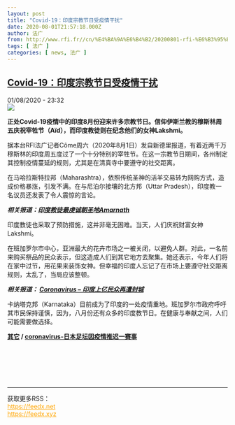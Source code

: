 ```yaml
---
layout: post
title: "Covid-19：印度宗教节日受疫情干扰"
date: 2020-08-01T21:57:18.000Z
author: 法广
from: http://www.rfi.fr//cn/%E4%BA%9A%E6%B4%B2/20200801-rfi-%E6%B3%95%E5%B9%BF-%E5%B0%BC%E5%8F%A4%E6%8B%89-covid-19-%E5%8D%B0%E5%BA%A6%E5%AE%97%E6%95%99%E8%8A%82%E6%97%A5%E5%8F%97%E7%96%AB%E6%83%85%E5%B9%B2%E6%89%B0
tags: [ 法广 ]
categories: [ news, 法广 ]
---
```

<!--1596319038000-->
[Covid-19：印度宗教节日受疫情干扰](http://www.rfi.fr//cn/%E4%BA%9A%E6%B4%B2/20200801-rfi-%E6%B3%95%E5%B9%BF-%E5%B0%BC%E5%8F%A4%E6%8B%89-covid-19-%E5%8D%B0%E5%BA%A6%E5%AE%97%E6%95%99%E8%8A%82%E6%97%A5%E5%8F%97%E7%96%AB%E6%83%85%E5%B9%B2%E6%89%B0)
------

<div>
<div>01/08/2020 - 23:32</div><img src="https://s.rfi.fr/media/display/52423bc8-c7f9-11ea-b5c8-005056bff430/w:310/p:16x9/2020-07-14t085402z_236469049_rc2wsh9r2usk_rtrmadp_3_health-coronavirus-india_0.jpg"><p><strong>正处Covid-19疫情中的印度8月份迎来许多宗教节日。信仰伊斯兰教的穆斯林周五庆祝宰牲节（Aïd），而印度教徒则在纪念他们的女神Lakshmi。</strong></p><div class="t-content__body u-clearfix"><div class="m-interstitial"></div><p>据本台RFI法广记者Côme周六（2020年8月1日）发自新德里报道，有着近两千万穆斯林的印度周五度过了一个十分特别的宰牲节。在这一宗教节日期间，各州制定其控制疫情蔓延的规则，尤其是在清真寺中要遵守的社交距离。</p><p>在马哈拉斯特拉邦（Maharashtra），依照传统圣神的活羊交易转为网购方式，造成价格暴涨，引发不满。在与尼泊尔接壤的北方邦（Uttar Pradesh），印度教一名议员还发表了令人震惊的言论。</p><p><em><strong>相关报道：<a target="_blank" href="https://www.rfi.fr/cn/20190717-nicolas-法广-尼古拉-印度教-湿婆-喜马拉雅-desk-1-jour-inde-hindou-himalaya-amarnath">印度教徒最虔诚朝圣地Amarnath</a></strong></em></p><p>印度教徒也采取了预防措施，这并非毫无困难。当天，人们庆祝财富女神Lakshmi。</p><p>在班加罗尔市中心，亚洲最大的花卉市场之一被关闭，以避免人群。对此，一名前来购买祭品的民众表示，但这造成人们到其它地方去聚集。她还表示，今年人们将在家中过节，用花果来装饰女神。但幸福的印度人忘记了在市场上要遵守社交距离规则，太乱了，当局应该整顿。</p><p><em><strong>相关报道： <a target="_blank" href="https://www.rfi.fr/cn/社会/20200715-rfi-法广-尼古拉-coronavirus-–-印度上亿民众再遭封城">Coronavirus – 印度上亿民众再遭封城</a></strong></em></p><p>卡纳塔克邦（Karnataka）目前成为了印度的一处疫情重地。班加罗尔市政府呼吁其市民保持谨慎，因为，八月份还有众多的印度教节日。在健康与奉献之间，人们可能需要做选择。</p><p><strong><a target="_blank" href="https://www.rfi.fr/tw/尼古拉">其它</a> / <a target="_blank" href="https://www.rfi.fr/cn/社会/20200726-rfi-法广-尼古拉-coronavirus-日本足坛因疫情推迟一赛事">coronavirus-日本足坛因疫情推迟一赛事</a></strong></p><p> </p><p> </p><div class="o-self-promo o-self-promo--nl o-self-promo--hidden" data-selfpromo-newsletter></div><div class="o-self-promo o-self-promo--app o-self-promo--hidden" data-selfpromo-app></div></div><br><hr><div>获取更多RSS：<br><a href="https://feedx.net" style="color:orange" target="_blank">https://feedx.net</a> <br><a href="https://feedx.xyz" style="color:orange" target="_blank">https://feedx.xyz</a><br></div>
</div>
